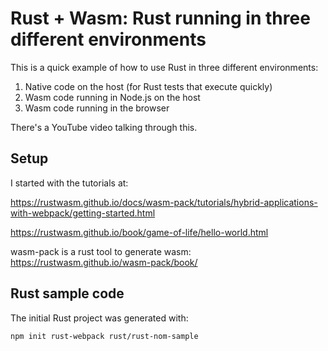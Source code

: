 # Rust + Wasm: Rust running in three different environments

This is a quick example of how to use Rust in three different environments:

1. Native code on the host (for Rust tests that execute quickly) 
1. Wasm code running in Node.js on the host
1. Wasm code running in the browser

There's a YouTube video talking through this.

## Setup

I started with the tutorials at: 

https://rustwasm.github.io/docs/wasm-pack/tutorials/hybrid-applications-with-webpack/getting-started.html  

https://rustwasm.github.io/book/game-of-life/hello-world.html

wasm-pack is a rust tool to generate wasm: https://rustwasm.github.io/wasm-pack/book/

## Rust sample code

The initial Rust project was generated with:
 
    npm init rust-webpack rust/rust-nom-sample